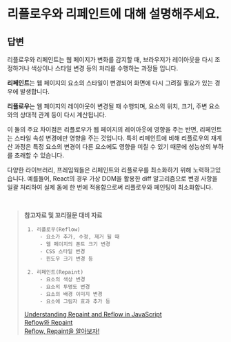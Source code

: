 # 리플로우와 리페인트에 대해 설명해주세요.

## 답변

리플로우와 리페인트는 웹 페이지가 변화를 감지할 때, 브라우저가 레이아웃을 다시 조정하거나 색상이나 스타일 변경 등의 처리를 수행하는 과정들 입니다.

**리페인트**는 웹 페이지의 요소의 스타일이 변경되어 화면에 다시 그려질 필요가 있는 경우에 발생합니다.

**리플로우**는 웹 페이지의 레이아웃이 변경될 때 수행되며, 요소의 위치, 크기, 주변 요소와의 상대적 관계 등이 다시 계산됩니다.

이 둘의 주요 차이점은 리플로우가 웹 페이지의 레이아웃에 영향을 주는 반면, 리페인트는 스타일 속성 변경에만 영향을 주는 것입니다. 특히 리페인트에 비해 리플로우의 재계산 과정은 특정 요소의 변경이 다른 요소에도 영향을 미칠 수 있기 때문에 성능상의 부하를 초래할 수 있습니다.

다양한 라이브러리, 프레임웍들은 리페인트와 리플로우를 최소화하기 위해 노력하고있습니다. 예를들어, React의 경우 가상 DOM을 활용한 diff 알고리즘으로 변경 사항을 일괄 처리하여 실제 돔에 한 번에 적용함으로써 리플로우와 페인팅이 최소화합니다.

<br/>

> **참고자료 및 꼬리질문 대비 자료**
> ```
>  1. 리플로우(Reflow)
>      - 요소가 추가, 수정, 제거 될 때
>      - 웹 페이지의 폰트 크기 변경
>      - CSS 스타일 변경
>      - 윈도우 크기 변경 등
>  
>  2. 리페인트(Repaint)
>      - 요소의 색상 변경
>      - 요소의 투명도 변경
>      - 요소의 배경 이미지 변경
>      - 요소에 그림자 효과 추가 등
>  ```
> [Understanding Repaint and Reflow in JavaScript](https://medium.com/swlh/what-the-heck-is-repaint-and-reflow-in-the-browser-b2d0fb980c08)  
> [Reflow와 Repaint](https://beomy.github.io/tech/browser/reflow-repaint/)  
> [Reflow, Repaint을 알아보자!](https://velog.io/@young_pallete/Reflow-Repaint%EC%9D%84-%EC%95%8C%EC%95%84%EB%B3%B4%EC%9E%90)
<!-- 끝에 space 2개를 추가하면 줄바꿈이 됩니다! -->
